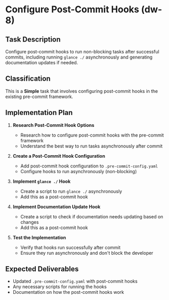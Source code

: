 # Configure Post-Commit Hooks (dw-8)

## Task Description

Configure post-commit hooks to run non-blocking tasks after successful commits, including running `glance ./` asynchronously and generating documentation updates if needed.

## Classification

This is a **Simple** task that involves configuring post-commit hooks in the existing pre-commit framework.

## Implementation Plan

1. **Research Post-Commit Hook Options**

   - Research how to configure post-commit hooks with the pre-commit framework
   - Understand the best way to run tasks asynchronously after commit

2. **Create a Post-Commit Hook Configuration**

   - Add post-commit hook configuration to `.pre-commit-config.yaml`
   - Configure hooks to run asynchronously (non-blocking)

3. **Implement `glance ./` Hook**

   - Create a script to run `glance ./` asynchronously
   - Add this as a post-commit hook

4. **Implement Documentation Update Hook**

   - Create a script to check if documentation needs updating based on changes
   - Add this as a post-commit hook

5. **Test the Implementation**
   - Verify that hooks run successfully after commit
   - Ensure they run asynchronously and don't block the developer

## Expected Deliverables

- Updated `.pre-commit-config.yaml` with post-commit hooks
- Any necessary scripts for running the hooks
- Documentation on how the post-commit hooks work
